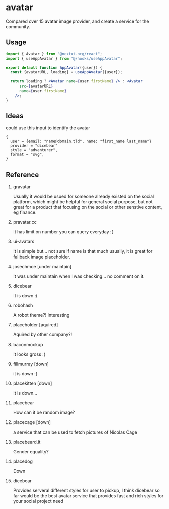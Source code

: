 # avatar

Compared over 15 avatar image provider, and create a service for the community.

## Usage

```jsx
import { Avatar } from "@nextui-org/react";
import { useAppAvatar } from "@/hooks/useAppAvatar";

export default function AppAvatar({user}) {
  const {avatarURL, loading} = useAppAvatar({user});

  return loading ? <Avatar name={user.firstName} /> : <Avatar
      src={avatarURL}
      name={user.firstName}
    />;
}
```

## Ideas

could use this input to identify the avatar

```
{
  user = {email: "name@domain.tld", name: "first_name last_name"}
  provider = "dicebear"
  style = "adventurer",
  format = "svg",
}
```

## Reference

1. gravatar

    Usually it would be usued for someone already existed on the social platform, 
    which might be helpful for general social purpose, but not great for a product
    that focusing on the social or other senstive content, eg finance.

2. pravatar.cc

    It has limit on number you can query everyday :(

3. ui-avatars

    It is simple but... not sure if name is that much usually, it is great for 
    fallback image placeholder.

4. josechmoe [under maintain]

    It was under maintain when I was checking... no comment on it.

5. dicebear

    It is down :(

6. robohash

    A robot theme?! Interesting

7. placeholder [aquired]

    Aquired by other company?!

8. baconmockup

    It looks gross :(

9. fillmurray [down]

    it is down :(

10. placekitten [down]

    It is down...

11. placebear

    How can it be random image?

12. placecage [down]

    a service that can be used to fetch pictures of Nicolas Cage

13. placebeard.it

    Gender equality?

14. placedog

    Down

15. dicebear

    Provides serveral different styles for user to pickup,
    I think dicebear so far would be the best avatar service that provides fast and rich styles for your social project need
